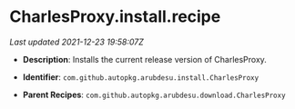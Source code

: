 # CharlesProxy.install.recipe

_Last updated 2021-12-23 19:58:07Z_

- **Description**: Installs the current release version of CharlesProxy.

- **Identifier**: `com.github.autopkg.arubdesu.install.CharlesProxy`

- **Parent Recipes**: `com.github.autopkg.arubdesu.download.CharlesProxy`